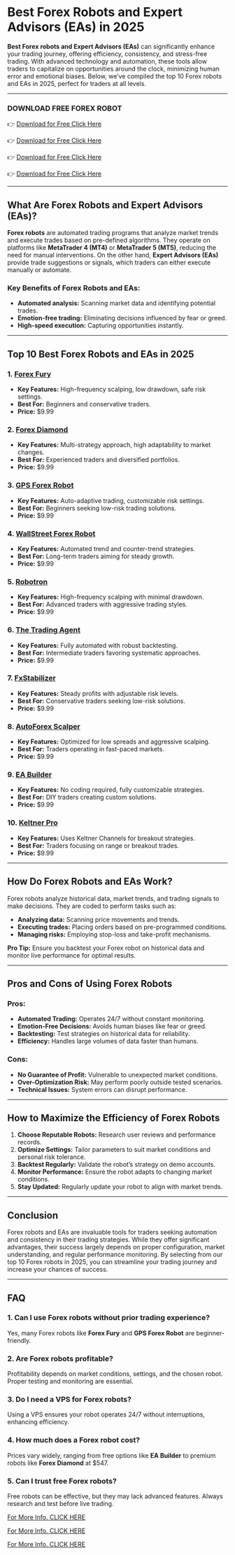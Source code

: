 # Best Forex Robots and Expert Advisors (EAs) in 2025

**Best Forex robots and Expert Advisors (EAs)** can significantly enhance your trading journey, offering efficiency, consistency, and stress-free trading. With advanced technology and automation, these tools allow traders to capitalize on opportunities around the clock, minimizing human error and emotional biases. Below, we’ve compiled the top 10 Forex robots and EAs in 2025, perfect for traders at all levels.

---

### **DOWNLOAD FREE FOREX ROBOT**  
👉 [Download for Free Click Here](https://digitalfilehub.com)  

👉 [Download for Free Click Here](https://digitalfilehub.com/shop)  

👉 [Download for Free Click Here](https://digitalfilehub.com)  

👉 [Download for Free Click Here](https://digitalfilehub.com/shop)  

---

## What Are Forex Robots and Expert Advisors (EAs)?

**Forex robots** are automated trading programs that analyze market trends and execute trades based on pre-defined algorithms. They operate on platforms like **MetaTrader 4 (MT4)** or **MetaTrader 5 (MT5)**, reducing the need for manual interventions. On the other hand, **Expert Advisors (EAs)** provide trade suggestions or signals, which traders can either execute manually or automate.

### Key Benefits of Forex Robots and EAs:

- **Automated analysis:** Scanning market data and identifying potential trades.
- **Emotion-free trading:** Eliminating decisions influenced by fear or greed.
- **High-speed execution:** Capturing opportunities instantly.

---

## Top 10 Best Forex Robots and EAs in 2025

### 1. [Forex Fury](https://digitalfilehub.com/product/forex-fury-automated-trading-bot-with-a-93-win-rate/)
- **Key Features:** High-frequency scalping, low drawdown, safe risk settings.  
- **Best For:** Beginners and conservative traders.  
- **Price:** $9.99  

### 2. [Forex Diamond](https://digitalfilehub.com/product/forex-diamond-ea-smart-forex-trading-with-proven-strategies/)
- **Key Features:** Multi-strategy approach, high adaptability to market changes.  
- **Best For:** Experienced traders and diversified portfolios.  
- **Price:** $9.99  

### 3. [GPS Forex Robot](https://digitalfilehub.com/product/greedy-golden-ea-mt4-v1-5-best-forex-robot-for-gold-trading/)
- **Key Features:** Auto-adaptive trading, customizable risk settings.  
- **Best For:** Beginners seeking low-risk trading solutions.  
- **Price:** $9.99  

### 4. [WallStreet Forex Robot](https://digitalfilehub.com/product/ea-asia-the-ultimate-asian-session-scalper-for-forex-traders/)
- **Key Features:** Automated trend and counter-trend strategies.  
- **Best For:** Long-term traders aiming for steady growth.  
- **Price:** $9.99  

### 5. [Robotron](https://digitalfilehub.com/product/forex-robotron-ea-optimized-accurate-low-risk-forex-trading/)
- **Key Features:** High-frequency scalping with minimal drawdown.  
- **Best For:** Advanced traders with aggressive trading styles.  
- **Price:** $9.99  

### 6. [The Trading Agent](https://digitalfilehub.com/product/1000pip-climber-system-ea/)
- **Key Features:** Fully automated with robust backtesting.  
- **Best For:** Intermediate traders favoring systematic approaches.  
- **Price:** $9.99  

### 7. [FxStabilizer](https://digitalfilehub.com/product/diamond-titan-fx-ea-mt4-v1-8/)
- **Key Features:** Steady profits with adjustable risk levels.  
- **Best For:** Conservative traders seeking low-risk solutions.  
- **Price:** $9.99  

### 8. [AutoForex Scalper](https://digitalfilehub.com/product/ai-golden-jet-fighter-gtx-ea-best-gold-scalping-ai-algorithms/)
- **Key Features:** Optimized for low spreads and aggressive scalping.  
- **Best For:** Traders operating in fast-paced markets.  
- **Price:** $9.99  

### 9. [EA Builder](https://digitalfilehub.com/product/ai-gen-xii-v2-80-ea-gpt-4o/)
- **Key Features:** No coding required, fully customizable strategies.  
- **Best For:** DIY traders creating custom solutions.  
- **Price:** $9.99  

### 10. [Keltner Pro](https://digitalfilehub.com/product/stability-pro-v1-5-ea-keltner-channels-breakout-strategy/)
- **Key Features:** Uses Keltner Channels for breakout strategies.  
- **Best For:** Traders focusing on range or breakout trades.  
- **Price:** $9.99  

---

## How Do Forex Robots and EAs Work?

Forex robots analyze historical data, market trends, and trading signals to make decisions. They are coded to perform tasks such as:

- **Analyzing data:** Scanning price movements and trends.  
- **Executing trades:** Placing orders based on pre-programmed conditions.  
- **Managing risks:** Employing stop-loss and take-profit mechanisms.  

**Pro Tip:** Ensure you backtest your Forex robot on historical data and monitor live performance for optimal results.

---

## Pros and Cons of Using Forex Robots

### Pros:
- **Automated Trading:** Operates 24/7 without constant monitoring.  
- **Emotion-Free Decisions:** Avoids human biases like fear or greed.  
- **Backtesting:** Test strategies on historical data for reliability.  
- **Efficiency:** Handles large volumes of data faster than humans.  

### Cons:
- **No Guarantee of Profit:** Vulnerable to unexpected market conditions.  
- **Over-Optimization Risk:** May perform poorly outside tested scenarios.  
- **Technical Issues:** System errors can disrupt performance.  

---

## How to Maximize the Efficiency of Forex Robots

1. **Choose Reputable Robots:** Research user reviews and performance records.  
2. **Optimize Settings:** Tailor parameters to suit market conditions and personal risk tolerance.  
3. **Backtest Regularly:** Validate the robot’s strategy on demo accounts.  
4. **Monitor Performance:** Ensure the robot adapts to changing market conditions.  
5. **Stay Updated:** Regularly update your robot to align with market trends.  

---

## Conclusion

Forex robots and EAs are invaluable tools for traders seeking automation and consistency in their trading strategies. While they offer significant advantages, their success largely depends on proper configuration, market understanding, and regular performance monitoring. By selecting from our top 10 Forex robots in 2025, you can streamline your trading journey and increase your chances of success.

---

## FAQ

### 1. Can I use Forex robots without prior trading experience?
Yes, many Forex robots like **Forex Fury** and **GPS Forex Robot** are beginner-friendly.

### 2. Are Forex robots profitable?
Profitability depends on market conditions, settings, and the chosen robot. Proper testing and monitoring are essential.

### 3. Do I need a VPS for Forex robots?
Using a VPS ensures your robot operates 24/7 without interruptions, enhancing efficiency.

### 4. How much does a Forex robot cost?
Prices vary widely, ranging from free options like **EA Builder** to premium robots like **Forex Diamond** at $547.

### 5. Can I trust free Forex robots?
Free robots can be effective, but they may lack advanced features. Always research and test before live trading.

[For More Info. CLICK HERE](https://digitalfilehub.com/shop/)

[For More Info. CLICK HERE](https://digitalfilehub.com/shop/)

[For More Info. CLICK HERE](https://digitalfilehub.com/shop/)

